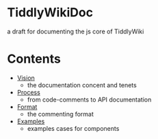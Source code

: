 # TiddlyWikiDoc
a draft for documenting the js core of TiddlyWiki

# Contents

* [Vision](VISON.md)
    * the documentation concent and tenets
* [Process](PROCESS.md)
    * from code-comments to API documentation
* [Format](FORMAT.md)
    * the commenting format
* [Examples](EXAMPLES.md)
    * examples cases for components
